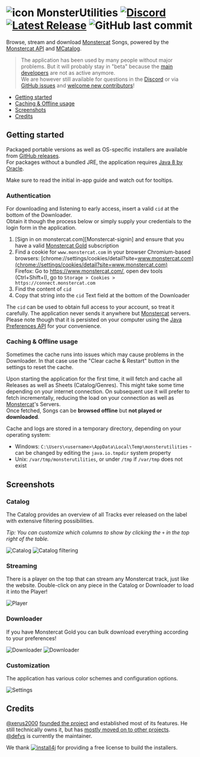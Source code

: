 # ![icon](assets/favicon.png) MonsterUtilities [![Discord](https://img.shields.io/discord/417314230681993226.svg?logo=discord)](https://discord.gg/ZEusvHS) [![Latest Release](https://img.shields.io/github/v/release/defvs/monsterutilities?color=%236060FF&label=latest)](https://github.com/defvs/monsterutilities/releases/latest) ![GitHub last commit](https://img.shields.io/github/last-commit/defvs/monsterutilities)

Browse, stream and download [Monstercat] Songs, powered by the [Monstercat API] and [MCatalog].

> The application has been used by many people without major problems. But it will probably stay in "beta" because the [main developers](#credits) are not as active anymore.  
We are however still available for questions in the [Discord] or via [GitHub issues][issues] and [welcome new contributors](CONTRIBUTING.md)!

- [Getting started](#getting-started)
- [Caching & Offline usage](#caching--offline-usage)
- [Screenshots](#screenshots)
- [Credits](#credits)

## Getting started

Packaged portable versions as well as OS-specific installers are available from [GitHub releases](https://github.com/defvs/monsterutilities/releases).  
For packages without a bundled JRE, the application requires [Java 8 by Oracle](https://www.java.com/download).

Make sure to read the initial in-app guide and watch out for tooltips.

### Authentication

For downloading and listening to early access, insert a valid `cid` at the bottom of the Downloader.  
Obtain it though the process below or simply supply your credentials to the login form in the application.

1) [Sign in on monstercat.com][Monstercat-signin] and ensure that you have a valid [Monstercat Gold] subscription
2) Find a cookie for `www.monstercat.com` in your browser
   Chromium-based browsers: [chrome://settings/cookies/detail?site=www.monstercat.com](chrome://settings/cookies/detail?site=www.monstercat.com)  
   Firefox: Go to https://www.monstercat.com/, open dev tools (Ctrl+Shift+I), go to `Storage > Cookies > https://connect.monstercat.com`
3) Find the content of `cid`
4) Copy that string into the `cid` Text field at the bottom of the Downloader

The `cid` can be used to obtain full access to your account, so treat it carefully. The application never sends it anywhere but [Monstercat] servers.  
Please note though that it is persisted on your computer using the [Java Preferences API](https://stackoverflow.com/a/1320798) for your convenience.

### Caching & Offline usage

Sometimes the cache runs into issues which may cause problems in the Downloader. In that case use the "Clear cache & Restart" button in the settings to reset the cache.

Upon starting the application for the first time, it will fetch and cache all Releases as well as Sheets (Catalog/Genres). This might take some time depending on your internet connection. On subsequent use it will prefer to fetch incrementally, reducing the load on your connection as well as [Monstercat]'s Servers.  
Once fetched, Songs can be **browsed offline** but **not played or downloaded**.

Cache and logs are stored in a temporary directory, depending on your operating system:
- Windows: `C:\Users\<username>\AppData\Local\Temp\monsterutilities` - can be changed by editing the `java.io.tmpdir` system property
- Unix: `/var/tmp/monsterutilities`, or under `/tmp` if `/var/tmp` does not exist

## Screenshots

### Catalog

The Catalog provides an overview of all Tracks ever released on the label with extensive filtering possibilities.

_Tip: You can customize which columns to show by clicking the `+` in the top right of the table._

![Catalog](assets/screenshots/catalog.png)
![Catalog filtering](assets/screenshots/filtering.png)

### Streaming

There is a player on the top that can stream any Monstercat track, just like the website. 
Double-click on any piece in the Catalog or Downloader to load it into the Player!

![Player](assets/screenshots/player.png)

### Downloader

If you have Monstercat Gold you can bulk download everything according to your preferences!

![Downloader](assets/screenshots/downloader.png)
![Downloader](assets/screenshots/downloading.png)

### Customization

The application has various color schemes and configuration options.

![Settings](assets/screenshots/settings.png)

## Credits

[@xerus2000](https://github.com/xerus2000) [founded the project](assets/Story.md) and established most of its features. He still technically owns it, but has [mostly moved on to other projects](https://github.com/search?q=author%3Axerus2000&type=Issues).  
[@defvs](https://github.com/defvs) is currently the maintainer.

We thank [![install4j](https://www.ej-technologies.com/images/product_banners/install4j_small.png)](https://www.ej-technologies.com/products/install4j/overview.html) for providing a free license to build the installers.

[issues]: https://github.com/defvs/monsterutilities/issues
[Latest Release]: https://github.com/defvs/monsterutilities/releases/latest
[Discord]: https://discord.gg/ZEusvHS
[Monstercat]: https://monstercat.com
[Monstercat API]: https://github.com/defvs/connect-v2-docs/wiki
[Monstercat Gold]: https://www.monstercat.com/gold
[Monstercat-login]: https://www.monstercat.com/signin
[MCatalog]: https://docs.google.com/spreadsheets/d/116LycNEkWChmHmDK2HM2WV85fO3p3YTYDATpAthL8_g
